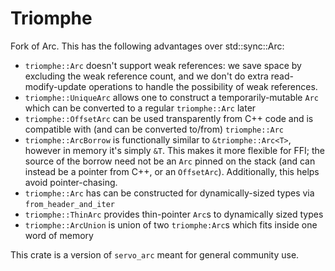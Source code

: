 # Triomphe

Fork of Arc. This has the following advantages over std::sync::Arc:

 * `triomphe::Arc` doesn't support weak references: we save space by excluding the weak reference count, and we don't do extra read-modify-update operations to handle the possibility of weak references.
 * `triomphe::UniqueArc` allows one to construct a temporarily-mutable `Arc` which can be converted to a regular `triomphe::Arc` later
 * `triomphe::OffsetArc` can be used transparently from C++ code and is compatible with (and can be converted to/from) `triomphe::Arc`
 * `triomphe::ArcBorrow` is functionally similar to `&triomphe::Arc<T>`, however in memory it's simply `&T`. This makes it more flexible for FFI; the source of the borrow need not be an `Arc` pinned on the stack (and can instead be a pointer from C++, or an `OffsetArc`). Additionally, this helps avoid pointer-chasing.
 * `triomphe::Arc` has can be constructed for dynamically-sized types via `from_header_and_iter`
 * `triomphe::ThinArc` provides thin-pointer `Arc`s to dynamically sized types
 * `triomphe::ArcUnion` is union of two `triomphe:Arc`s which fits inside one word of memory

This crate is a version of `servo_arc` meant for general community use.